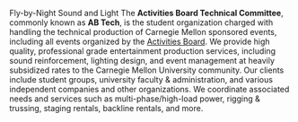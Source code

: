 Fly-by-Night Sound and Light
The **Activities Board Technical Committee**, commonly known as <strong>AB&nbsp;Tech</strong>,
is the student organization charged with handling the technical production of Carnegie Mellon sponsored
events, including all events organized by the <a href="https://www.facebook.com/activitiesboard" target="_blank">Activities
  Board</a>. We provide high quality, professional grade entertainment production services, including sound
reinforcement, lighting design, and event management at heavily subsidized rates to the Carnegie Mellon
University community. Our clients include student groups, university faculty & administration, and
various independent companies and other organizations. We coordinate associated needs and services such as
multi-phase/high-load power, rigging & trussing, staging rentals, backline rentals, and more.
